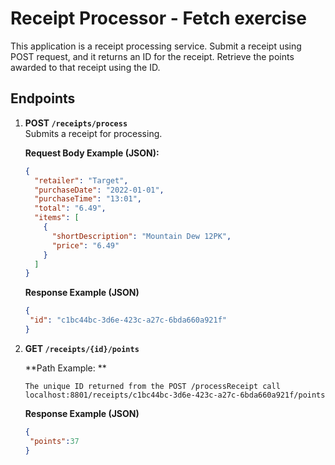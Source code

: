 # Receipt Processor - Fetch exercise

This application is a receipt processing service. Submit a receipt using POST request, and it returns an ID for the receipt. Retrieve the points awarded to that receipt using the ID.

## Endpoints

1. **POST `/receipts/process`**  
   Submits a receipt for processing.
   
   **Request Body Example (JSON):**
   ```json
   {
     "retailer": "Target",
     "purchaseDate": "2022-01-01",
     "purchaseTime": "13:01",
     "total": "6.49",
     "items": [
       {
         "shortDescription": "Mountain Dew 12PK",
         "price": "6.49"
       }
     ]
   }
   ```

   **Response Example (JSON)**
   ```json
   {
    "id": "c1bc44bc-3d6e-423c-a27c-6bda660a921f"
   }
   ```

2. **GET `/receipts/{id}/points`**
   
   **Path Example: **
   ```
   The unique ID returned from the POST /processReceipt call
   localhost:8801/receipts/c1bc44bc-3d6e-423c-a27c-6bda660a921f/points
   ```

   **Response Example (JSON)**
   ```json
   {
    "points":37
   }
   ```
